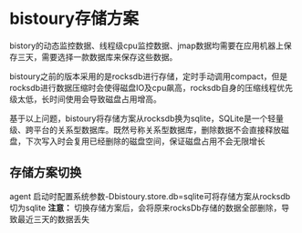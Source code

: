 # bistoury存储方案
bistory的动态监控数据、线程级cpu监控数据、jmap数据均需要在应用机器上保存三天，需要选择一款数据库来保存这些数据。

bistoury之前的版本采用的是rocksdb进行存储，定时手动调用compact，但是rocksdb进行数据压缩时会使得磁盘IO及cpu飙高，rocksdb自身的压缩线程优先级太低，长时间使用会导致磁盘占用增高。

基于以上问题，bistoury将存储方案从rocksdb换为sqlite，SQLite是一个轻量级、跨平台的关系型数据库。既然号称关系型数据库，删除数据不会直接释放磁盘，下次写入时会复用已经删除的磁盘空间，保证磁盘占用不会无限增长

## 存储方案切换
agent 启动时配置系统参数-Dbistoury.store.db=sqlite可将存储方案从rocksdb切为sqlite
**注意：** 切换存储方案后，会将原来rocksDb存储的数据全部删除，导致最近三天的数据丢失

